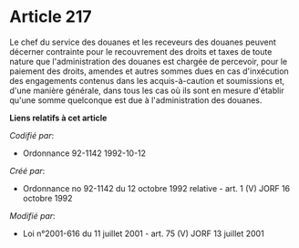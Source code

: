# Article 217

Le chef du service des douanes et les receveurs des douanes peuvent décerner contrainte pour le recouvrement des droits et
taxes de toute nature que l'administration des douanes est chargée de percevoir, pour le paiement des droits, amendes et
autres sommes dues en cas d'inxécution des engagements contenus dans les acquis-à-caution et soumissions et, d'une manière
générale, dans tous les cas où ils sont en mesure d'établir qu'une somme quelconque est due à l'administration des douanes.

**Liens relatifs à cet article**

_Codifié par_:

  - Ordonnance 92-1142 1992-10-12

_Créé par_:

  - Ordonnance no 92-1142 du 12 octobre 1992 relative  - art. 1 (V) JORF 16 octobre 1992

_Modifié par_:

  - Loi n°2001-616 du 11 juillet 2001 - art. 75 (V) JORF 13 juillet 2001
